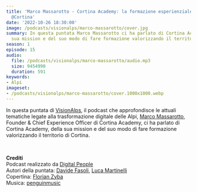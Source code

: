 ```yaml
---
title: 'Marco Massarotto - Cortina Academy: la formazione esperienziale sulle Dolomiti
  @Cortina'
date: '2022-10-26 18:30:00'
image: /podcasts/visionalps/marco-massarotto/cover.jpg
summary: In questa puntata Marco Massarotto ci ha parlato di Cortina Academy, della
  sua mission e del suo modo di fare formazione valorizzando il territorio di Cortina.
season: 1
episode: 15
audio:
  file: /podcasts/visionalps/marco-massarotto/audio.mp3
  size: 9454990
  duration: 591
keywords:
- Alpi
imageset:
- /podcasts/visionalps/marco-massarotto/cover.1000x1000.webp
---
```


In questa puntata di [VisionAlps](https://www.visionalps.com/), il podcast che approfondisce le attuali tematiche legate alla trasformazione digitale delle Alpi, [Marco Massarotto](https://www.linkedin.com/in/marcomassarotto/), Founder & Chief Experience Officer di Cortina Academy, ci ha parlato di Cortina Academy, della sua mission e del suo modo di fare formazione valorizzando il territorio di Cortina.

<br>

**Crediti**<br>
Podcast realizzato da [Digital People](https://w3id.org/digitalpeople)<br>
Autori della puntata: [Davide Fasoli](https://www.linkedin.com/in/davide-fasoli-2b3246179/), [Luca Martinelli](https://www.linkedin.com/in/luca-martinelli/)<br>
Copertina: [Florian Zyba](https://www.linkedin.com/in/florian-zyba/)<br>
Musica: [penguinmusic](https://pixabay.com/users/penguinmusic-24940186/)
